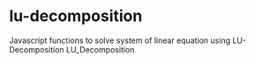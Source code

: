 # lu-decomposition
Javascript functions to solve system of linear equation using LU-Decomposition
LU_Decomposition
